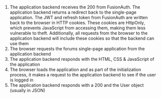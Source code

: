 1. The application backend receives the 200 from FusionAuth. The application backend returns a redirect back to the single-page application. The JWT and refresh token from FusionAuth are written back to the browser in HTTP cookies. These cookies are HttpOnly, which prevents JavaScript from accessing them, making them less vulnerable to theft. Additionally, all requests from the browser to the application backend will include these cookies so that the backend can use them
1. The browser requests the forums single-page application from the application backend
1. The application backend responds with the HTML, CSS & JavaScript of the application
1. The browser loads the application and as part of the initialization process, it makes a request to the application backend to see if the user is logged in 
1. The application backend responds with a 200 and the User object (usually in JSON)